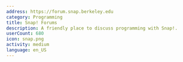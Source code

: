 ```yaml
---
address: https://forum.snap.berkeley.edu
category: Programming
title: Snap! Forums
description: A friendly place to discuss programming with Snap!.
userCount: 680
icon: snap.png
activity: medium
language: en_US
---
```

